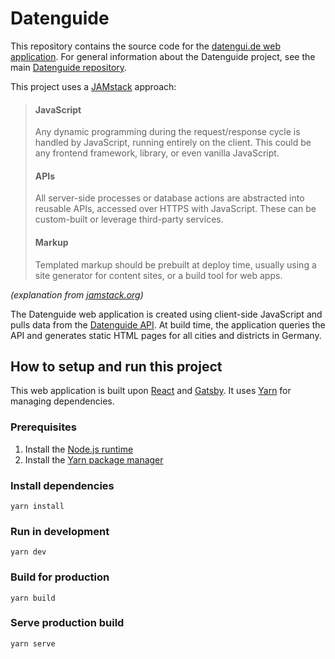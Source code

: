 # Datenguide

This repository contains the source code for the [datengui.de web application](http://datengui.de). For general information about the Datenguide project, see the main [Datenguide repository](http://github.com/datenguide/datenguide).

This project uses a [JAMstack](https://jamstack.org/) approach: 

> #### JavaScript
> 
> Any dynamic programming during the request/response cycle is handled by JavaScript, running entirely on the client. This could be any frontend framework, library, or even vanilla JavaScript.
> 
> #### APIs
> 
> All server-side processes or database actions are abstracted into reusable APIs, accessed over HTTPS with JavaScript. These can be custom-built or leverage third-party services.
> 
> #### Markup
> 
> Templated markup should be prebuilt at deploy time, usually using a site generator for content sites, or a build tool for web apps.

*(explanation from [jamstack.org](jamstack.org))*

The Datenguide web application is created using client-side JavaScript and pulls data from the [Datenguide API](https://api.datengui.de/). At build time, the application queries the API and generates static HTML pages for all cities and districts in Germany.

## How to setup and run this project

This web application is built upon [React](https://reactjs.org/) and [Gatsby](https://www.gatsbyjs.org/). It uses [Yarn](https://github.com/yarnpkg/yarn) for managing dependencies.

### Prerequisites

1. Install the [Node.js runtime](https://nodejs.org/en/)
2. Install the [Yarn package manager](https://yarnpkg.com/lang/en/docs/install/#mac-stable)

### Install dependencies

`yarn install`

### Run in development

`yarn dev`

### Build for production

`yarn build`

### Serve production build

`yarn serve`
